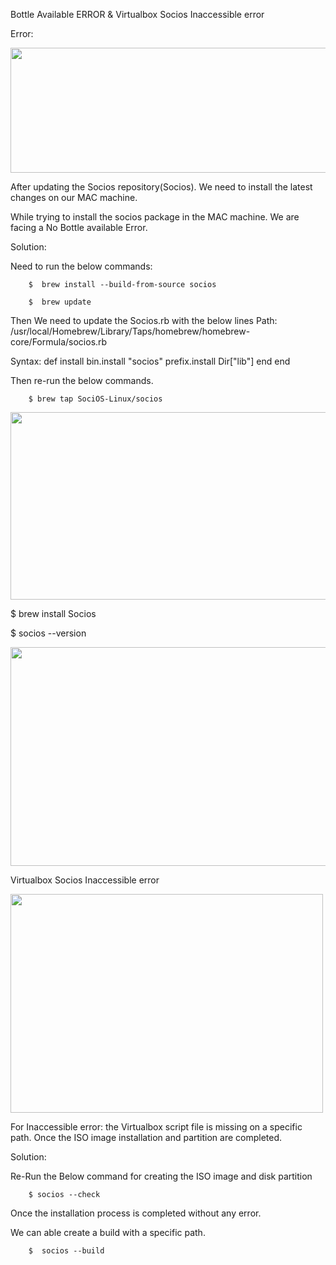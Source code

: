 Bottle Available ERROR & Virtualbox Socios Inaccessible error

Error: 

<img src="https://i.ibb.co/3FccCFW/image-0.png" width="700" height="200">

After updating the Socios repository(Socios). We need to install the latest changes on our MAC machine.

While trying to install the socios package in the MAC machine. We are facing a No Bottle available Error.

Solution:

Need to run the below commands:

		$  brew install --build-from-source socios

		$  brew update

Then We need to update the Socios.rb with the below lines
Path:   /usr/local/Homebrew/Library/Taps/homebrew/homebrew-core/Formula/socios.rb

Syntax:
     def install
              bin.install "socios"
              prefix.install Dir["lib"]
     end
end

Then re-run the below commands.

		$ brew tap SociOS-Linux/socios

<img src="https://i.ibb.co/rMvsfxV/image-1.png" width="700" height="300">

$ brew install Socios

$ socios --version

<img src="https://i.ibb.co/yYT79YC/image-2.png" width="700" height="350">

Virtualbox Socios Inaccessible error

<img src="https://i.ibb.co/JWYMGHH/image-3.png" width="500" height="350">

For Inaccessible error: the  Virtualbox script file is missing on a specific path. Once the ISO image installation and partition are completed.

Solution:

Re-Run the Below command for creating the ISO image and disk partition

		$ socios --check

Once the installation process is completed without any error.

We can able create a build with a specific path.

 		$  socios --build
